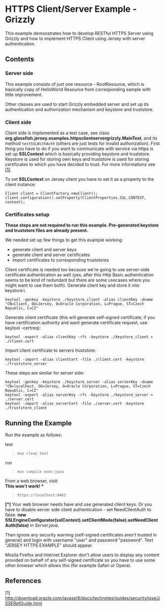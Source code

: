 <!--

    DO NOT ALTER OR REMOVE COPYRIGHT NOTICES OR THIS HEADER.

    Copyright (c) 2015-2017 Oracle and/or its affiliates. All rights reserved.

    The contents of this file are subject to the terms of either the GNU
    General Public License Version 2 only ("GPL") or the Common Development
    and Distribution License("CDDL") (collectively, the "License").  You
    may not use this file except in compliance with the License.  You can
    obtain a copy of the License at
    https://oss.oracle.com/licenses/CDDL+GPL-1.1
    or LICENSE.txt.  See the License for the specific
    language governing permissions and limitations under the License.

    When distributing the software, include this License Header Notice in each
    file and include the License file at LICENSE.txt.

    GPL Classpath Exception:
    Oracle designates this particular file as subject to the "Classpath"
    exception as provided by Oracle in the GPL Version 2 section of the License
    file that accompanied this code.

    Modifications:
    If applicable, add the following below the License Header, with the fields
    enclosed by brackets [] replaced by your own identifying information:
    "Portions Copyright [year] [name of copyright owner]"

    Contributor(s):
    If you wish your version of this file to be governed by only the CDDL or
    only the GPL Version 2, indicate your decision by adding "[Contributor]
    elects to include this software in this distribution under the [CDDL or GPL
    Version 2] license."  If you don't indicate a single choice of license, a
    recipient has the option to distribute your version of this file under
    either the CDDL, the GPL Version 2 or to extend the choice of license to
    its licensees as provided above.  However, if you add GPL Version 2 code
    and therefore, elected the GPL Version 2 license, then the option applies
    only if the new code is made subject to such option by the copyright
    holder.

-->

HTTPS Client/Server Example - Grizzly
=====================================

This example demonstrates how to develop RESTful HTTPS Server using
Grizzly and how to implement HTTPS Client using Jersey with server
authentication.

Contents
--------

### Server side

This example consists of just one resource - RootResource, which is
basically copy of HelloWorld Resource from corresponding sample with
little improvement.

Other classes are used to start Grizzly embedded server and set up its
authentication and authorization mechanism and keystore and truststore.

### Client side

Client side is implemented as a test case, see class
**org.glassfish.jersey.examples.httpsclientservergrizzly.MainTest**, and
its method `testSSLWithAuth` (others are just tests for invalid
authorization). First thing you have to do if you want to communicate
with service via https is set up **SSLContext** which is basically
providing keystore and truststore. Keystore is used for storing own keys
and truststore is used for storing certificates to which you have
decided to trust. For more informations see [\[1\]](#JSSERefGuide).

To set **SSLContext** on Jersey client you have to set it as a property
to the client instance:

    Client client = ClientFactory.newClient();
    client.configuration().setProperty(ClientProperties.SSL_CONTEXT, context);

### Certificates setup

**These steps are not required to run this example. Pre-generated
keystore and truststore files are already present.**

We needed set up few things to get this example working:

-   generate client and server keys
-   generate client and server certificates
-   import certificates to corresponding truststores

Client certificate is needed too because we're going to use server-side
certificate authentication as well (yes, after this Http Basic
authentication seems to be kind of redundant but there are some usecases
where you might want to use them both).
Generate client key and store it into keystore:\

    keytool -genkey -keystore ./keystore_client -alias clientKey -dname "CN=Client, OU=Jersey, O=Oracle Corporation, L=Prague, ST=Czech Republic, C=CZ"

Generate client certificate (this will generate self-signed certificate;
if you have certification authority and want generate certificate
request, use keytool -certreq):

    keytool -export -alias clientKey -rfc -keystore ./keystore_client > ./client.cert

Import client certificate to servers truststore:

    keytool -import -alias clientCert -file ./client.cert -keystore ./truststore_server

These steps are similar for server side:

    keytool -genkey -keystore ./keystore_server -alias serverKey -dname "CN=localhost, OU=Jersey, O=Oracle Corporation, L=Prague, ST=Czech Republic, C=CZ"
    keytool -export -alias serverKey -rfc -keystore ./keystore_server > ./server.cert
    keytool -import -alias serverCert -file ./server.cert -keystore ./truststore_client

Running the Example
-------------------

Run the example as follows:

test

>     mvn clean test

run

>     mvn compile exec:java

From a web browser, visit:\
 **This won't work! \***

> `https://localhost:8463`

**\[\*\]** Your web browser needs have and use generated client keys. Or
you have to disable server side client authentication - set NeedClientAuth to false:
**new SSLEngineConfigurator(sslContext).setClientMode(false).setNeedClientAuth(false)** in *Server.java*.

Then ignore any security warning (self-signed certificates aren't trusted in general)
and login with username "user" and password "password". Text "JERSEY
HTTPS EXAMPLE" should appear.

Mozila Firefox and Internet Explorer don't allow users to display any
content provided on behalf of any self-signed certificate so you have to
use some other browser which allows this (for example Safari or Opera).

References
----------

\[1\]
<http://download.oracle.com/javase/6/docs/technotes/guides/security/jsse/JSSERefGuide.html>
